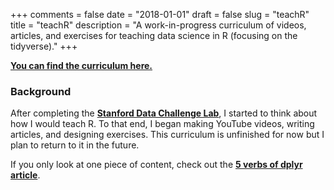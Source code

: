 +++
comments = false
date = "2018-01-01"
draft = false
slug = "teachR"
title = "teachR"
description = "A work-in-progress curriculum of videos, articles, and exercises for teaching data science in R (focusing on the tidyverse)."
+++

[**You can find the curriculum here.**](http://teachingr.com/)

### Background

After completing the [**Stanford Data Challenge Lab**](https://news.stanford.edu/2018/06/06/students-confront-messiness-data/?linkId=52678230), I started to think about how I would teach R. To that end, I began making YouTube videos, writing articles, and designing exercises. This curriculum is unfinished for now but I plan to return to it in the future.

If you only look at one piece of content, check out the [**5 verbs of dplyr article**](https://teachingr.com/content/the-5-verbs-of-dplyr/the-5-verbs-of-dplyr-article.html).
